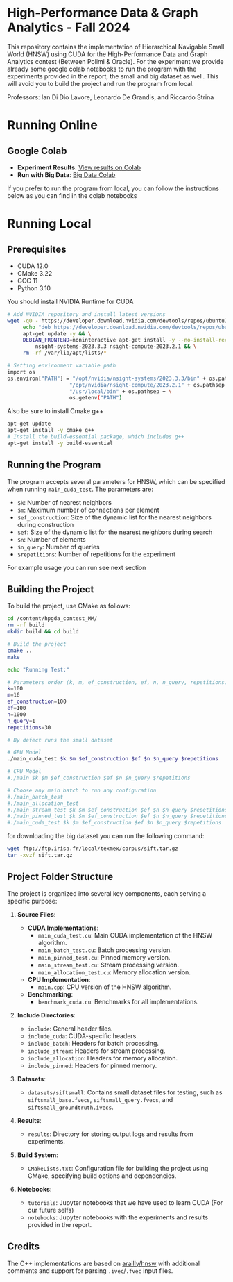 # High-Performance Data & Graph Analytics - Fall 2024

This repository contains the implementation of Hierarchical Navigable Small World (HNSW) using CUDA for the High-Performance Data and Graph Analytics contest (Between Polimi & Oracle). For the experiment we provide already some google colab notebooks to run the program with the experiments provided in the report, the small and big dataset as well. This will avoid you to build the project and run the program from local.

Professors: Ian Di Dio Lavore, Leonardo De Grandis, and Riccardo Strina

# Running Online
## Google Colab

- **Experiment Results**: [View results on Colab](https://colab.research.google.com/drive/1mJX1L5YP1NI6FhohObpJhJZx6jm-Z5Xh#scrollTo=Db17kLYGQw2M)
- **Run with Big Data**: [Big Data Colab](https://drive.google.com/file/u/0/d/1mxvrA9AfZvaQHW6ppRM_0PK9I_6Ux4Hb/edit)

If you prefer to run the program from local, you can follow the instructions below as you can find in the colab notebooks

# Running Local
## Prerequisites

- CUDA 12.0
- CMake 3.22
- GCC 11
- Python 3.10

You should install NVIDIA Runtime for CUDA


```bash
# Add NVIDIA repository and install latest versions
wget -qO - https://developer.download.nvidia.com/devtools/repos/ubuntu2004/amd64/nvidia.pub | apt-key add - && \
     echo "deb https://developer.download.nvidia.com/devtools/repos/ubuntu2004/amd64/ /" >> /etc/apt/sources.list.d/nsight.list && \
     apt-get update -y && \
     DEBIAN_FRONTEND=noninteractive apt-get install -y --no-install-recommends \
         nsight-systems-2023.3.3 nsight-compute-2023.2.1 && \
     rm -rf /var/lib/apt/lists/*

# Setting environment variable path
import os
os.environ["PATH"] = "/opt/nvidia/nsight-systems/2023.3.3/bin" + os.pathsep + \
                    "/opt/nvidia/nsight-compute/2023.2.1" + os.pathsep + \
                    "/usr/local/bin" + os.pathsep + \
                    os.getenv("PATH")
```

Also be sure to install Cmake g++

```bash
apt-get update
apt-get install -y cmake g++
# Install the build-essential package, which includes g++
apt-get install -y build-essential
```



## Running the Program

The program accepts several parameters for HNSW, which can be specified when running `main_cuda_test`. The parameters are:

- `$k`: Number of nearest neighbors
- `$m`: Maximum number of connections per element
- `$ef_construction`: Size of the dynamic list for the nearest neighbors during construction
- `$ef`: Size of the dynamic list for the nearest neighbors during search
- `$n`: Number of elements
- `$n_query`: Number of queries
- `$repetitions`: Number of repetitions for the experiment

For example usage you can run see next section

## Building the Project

To build the project, use CMake as follows:

```bash
cd /content/hpgda_contest_MM/
rm -rf build
mkdir build && cd build

# Build the project
cmake ..
make

echo "Running Test:"

# Parameters order (k, m, ef_construction, ef, n, n_query, repetitions)
k=100
m=16
ef_construction=100
ef=100
n=1000
n_query=1
repetitions=30

# By defect runs the small dataset

# GPU Model
./main_cuda_test $k $m $ef_construction $ef $n $n_query $repetitions

# CPU Model
#./main $k $m $ef_construction $ef $n $n_query $repetitions

# Choose any main batch to run any configuration
#./main_batch_test
#./main_allocation_test
#./main_stream_test $k $m $ef_construction $ef $n $n_query $repetitions
#./main_pinned_test $k $m $ef_construction $ef $n $n_query $repetitions
#./main_cuda_test $k $m $ef_construction $ef $n $n_query $repetitions
```

for downloading the big dataset you can run the following command:
```bash
wget ftp://ftp.irisa.fr/local/texmex/corpus/sift.tar.gz
tar -xvzf sift.tar.gz
```

## Project Folder Structure

The project is organized into several key components, each serving a specific purpose:

1. **Source Files**:
   - **CUDA Implementations**: 
     - `main_cuda_test.cu`: Main CUDA implementation of the HNSW algorithm.
     - `main_batch_test.cu`: Batch processing version.
     - `main_pinned_test.cu`: Pinned memory version.
     - `main_stream_test.cu`: Stream processing version.
     - `main_allocation_test.cu`: Memory allocation version.
   - **CPU Implementation**:
     - `main.cpp`: CPU version of the HNSW algorithm.
   - **Benchmarking**:
     - `benchmark_cuda.cu`: Benchmarks for all implementations.

2. **Include Directories**:
   - `include`: General header files.
   - `include_cuda`: CUDA-specific headers.
   - `include_batch`: Headers for batch processing.
   - `include_stream`: Headers for stream processing.
   - `include_allocation`: Headers for memory allocation.
   - `include_pinned`: Headers for pinned memory.

3. **Datasets**:
   - `datasets/siftsmall`: Contains small dataset files for testing, such as `siftsmall_base.fvecs`, `siftsmall_query.fvecs`, and `siftsmall_groundtruth.ivecs`.

4. **Results**:
   - `results`: Directory for storing output logs and results from experiments.

5. **Build System**:
   - `CMakeLists.txt`: Configuration file for building the project using CMake, specifying build options and dependencies.

6. **Notebooks**:
   - `tutorials`: Jupyter notebooks that we have used to learn CUDA (For our future selfs)
   - `notebooks`: Jupyter notebooks with the experiments and results provided in the report.

## Credits

The C++ implementations are based on [arailly/hnsw](https://github.com/arailly/hnsw) with additional comments and support for parsing `.ivec`/`.fvec` input files.


